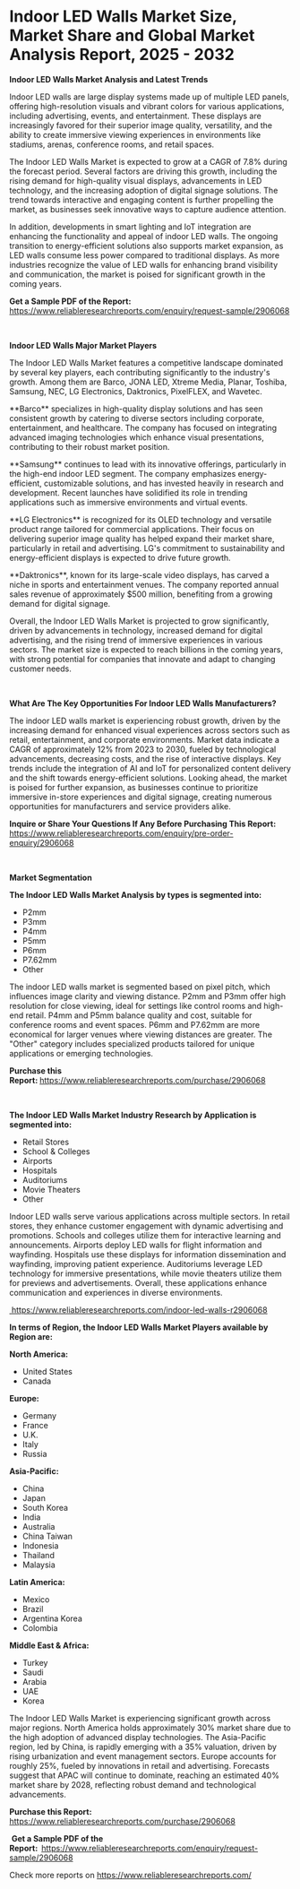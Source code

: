 <p><h1>Indoor LED Walls Market Size, Market Share and Global Market Analysis Report, 2025 - 2032</h1></p><p><strong>Indoor LED Walls Market Analysis and Latest Trends</strong></p>
<p><p>Indoor LED walls are large display systems made up of multiple LED panels, offering high-resolution visuals and vibrant colors for various applications, including advertising, events, and entertainment. These displays are increasingly favored for their superior image quality, versatility, and the ability to create immersive viewing experiences in environments like stadiums, arenas, conference rooms, and retail spaces.</p><p>The Indoor LED Walls Market is expected to grow at a CAGR of 7.8% during the forecast period. Several factors are driving this growth, including the rising demand for high-quality visual displays, advancements in LED technology, and the increasing adoption of digital signage solutions. The trend towards interactive and engaging content is further propelling the market, as businesses seek innovative ways to capture audience attention.</p><p>In addition, developments in smart lighting and IoT integration are enhancing the functionality and appeal of indoor LED walls. The ongoing transition to energy-efficient solutions also supports market expansion, as LED walls consume less power compared to traditional displays. As more industries recognize the value of LED walls for enhancing brand visibility and communication, the market is poised for significant growth in the coming years.</p></p>
<p><strong>Get a Sample PDF of the Report:&nbsp;</strong> <a href="https://www.reliableresearchreports.com/enquiry/request-sample/2906068?utm_campaign=2233&utm_medium=2&utm_source=Github&utm_content=ia&utm_term=12032025&utm_id=indoor-led-walls">https://www.reliableresearchreports.com/enquiry/request-sample/2906068</a></p>
<p>&nbsp;</p>
<p><strong>Indoor LED Walls Major Market Players</strong></p>
<p><p>The Indoor LED Walls Market features a competitive landscape dominated by several key players, each contributing significantly to the industry's growth. Among them are Barco, JONA LED, Xtreme Media, Planar, Toshiba, Samsung, NEC, LG Electronics, Daktronics, PixelFLEX, and Wavetec.</p><p>**Barco** specializes in high-quality display solutions and has seen consistent growth by catering to diverse sectors including corporate, entertainment, and healthcare. The company has focused on integrating advanced imaging technologies which enhance visual presentations, contributing to their robust market position.</p><p>**Samsung** continues to lead with its innovative offerings, particularly in the high-end indoor LED segment. The company emphasizes energy-efficient, customizable solutions, and has invested heavily in research and development. Recent launches have solidified its role in trending applications such as immersive environments and virtual events.</p><p>**LG Electronics** is recognized for its OLED technology and versatile product range tailored for commercial applications. Their focus on delivering superior image quality has helped expand their market share, particularly in retail and advertising. LG's commitment to sustainability and energy-efficient displays is expected to drive future growth.</p><p>**Daktronics**, known for its large-scale video displays, has carved a niche in sports and entertainment venues. The company reported annual sales revenue of approximately $500 million, benefiting from a growing demand for digital signage.</p><p>Overall, the Indoor LED Walls Market is projected to grow significantly, driven by advancements in technology, increased demand for digital advertising, and the rising trend of immersive experiences in various sectors. The market size is expected to reach billions in the coming years, with strong potential for companies that innovate and adapt to changing customer needs.</p></p>
<p>&nbsp;</p>
<p><strong>What Are The Key Opportunities For Indoor LED Walls Manufacturers?</strong></p>
<p><p>The indoor LED walls market is experiencing robust growth, driven by the increasing demand for enhanced visual experiences across sectors such as retail, entertainment, and corporate environments. Market data indicate a CAGR of approximately 12% from 2023 to 2030, fueled by technological advancements, decreasing costs, and the rise of interactive displays. Key trends include the integration of AI and IoT for personalized content delivery and the shift towards energy-efficient solutions. Looking ahead, the market is poised for further expansion, as businesses continue to prioritize immersive in-store experiences and digital signage, creating numerous opportunities for manufacturers and service providers alike.</p></p>
<p><strong>Inquire or Share Your Questions If Any Before Purchasing This Report:</strong> <a href="https://www.reliableresearchreports.com/enquiry/pre-order-enquiry/2906068?utm_campaign=2233&utm_medium=2&utm_source=Github&utm_content=ia&utm_term=12032025&utm_id=indoor-led-walls">https://www.reliableresearchreports.com/enquiry/pre-order-enquiry/2906068</a></p>
<p>&nbsp;</p>
<p><strong>Market Segmentation</strong></p>
<p><strong>The Indoor LED Walls Market Analysis by types is segmented into:</strong></p>
<p><ul><li>P2mm</li><li>P3mm</li><li>P4mm</li><li>P5mm</li><li>P6mm</li><li>P7.62mm</li><li>Other</li></ul></p>
<p><p>The indoor LED walls market is segmented based on pixel pitch, which influences image clarity and viewing distance. P2mm and P3mm offer high resolution for close viewing, ideal for settings like control rooms and high-end retail. P4mm and P5mm balance quality and cost, suitable for conference rooms and event spaces. P6mm and P7.62mm are more economical for larger venues where viewing distances are greater. The "Other" category includes specialized products tailored for unique applications or emerging technologies.</p></p>
<p><strong>Purchase this Report:&nbsp;</strong><a href="https://www.reliableresearchreports.com/purchase/2906068?utm_campaign=2233&utm_medium=2&utm_source=Github&utm_content=ia&utm_term=12032025&utm_id=indoor-led-walls">https://www.reliableresearchreports.com/purchase/2906068</a></p>
<p>&nbsp;</p>
<p><strong>The Indoor LED Walls Market Industry Research by Application is segmented into:</strong></p>
<p><ul><li>Retail Stores</li><li>School & Colleges</li><li>Airports</li><li>Hospitals</li><li>Auditoriums</li><li>Movie Theaters</li><li>Other</li></ul></p>
<p><p>Indoor LED walls serve various applications across multiple sectors. In retail stores, they enhance customer engagement with dynamic advertising and promotions. Schools and colleges utilize them for interactive learning and announcements. Airports deploy LED walls for flight information and wayfinding. Hospitals use these displays for information dissemination and wayfinding, improving patient experience. Auditoriums leverage LED technology for immersive presentations, while movie theaters utilize them for previews and advertisements. Overall, these applications enhance communication and experiences in diverse environments.</p></p>
<p><a href="https://www.reliableresearchreports.com/indoor-led-walls-r2906068?utm_campaign=2233&utm_medium=2&utm_source=Github&utm_content=ia&utm_term=12032025&utm_id=indoor-led-walls">&nbsp;https://www.reliableresearchreports.com/indoor-led-walls-r2906068</a></p>
<p><strong>In terms of Region, the Indoor LED Walls Market Players available by Region are:</strong></p>
<p>
    <p> <strong> North America: </strong>
        <ul>
            <li>United States</li>
            <li>Canada</li>
        </ul>
        </p> 
    <p> <strong> Europe: </strong>
        <ul>
            <li>Germany</li>
            <li>France</li>
            <li>U.K.</li>
            <li>Italy</li>
            <li>Russia</li>
        </ul>
        </p> 
    <p> <strong> Asia-Pacific: </strong>
        <ul>
            <li>China</li>
            <li>Japan</li>
            <li>South Korea</li>
            <li>India</li>
            <li>Australia</li>
            <li>China Taiwan</li>
            <li>Indonesia</li>
            <li>Thailand</li>
            <li>Malaysia</li>
        </ul>
        </p> 
    <p> <strong> Latin America: </strong>
        <ul>
            <li>Mexico</li>
            <li>Brazil</li>
            <li>Argentina Korea</li>
            <li>Colombia</li>
        </ul>
        </p> 
    <p> <strong> Middle East & Africa: </strong>
        <ul>
            <li>Turkey</li>
            <li>Saudi</li>
            <li>Arabia</li>
            <li>UAE</li>
            <li>Korea</li>
        </ul>
    </p>
    </p>
<p><p>The Indoor LED Walls Market is experiencing significant growth across major regions. North America holds approximately 30% market share due to the high adoption of advanced display technologies. The Asia-Pacific region, led by China, is rapidly emerging with a 35% valuation, driven by rising urbanization and event management sectors. Europe accounts for roughly 25%, fueled by innovations in retail and advertising. Forecasts suggest that APAC will continue to dominate, reaching an estimated 40% market share by 2028, reflecting robust demand and technological advancements.</p></p>
<p><strong>Purchase this Report: </strong><a href="https://www.reliableresearchreports.com/purchase/2906068?utm_campaign=2233&utm_medium=2&utm_source=Github&utm_content=ia&utm_term=12032025&utm_id=indoor-led-walls">https://www.reliableresearchreports.com/purchase/2906068</a></p>
<p>&nbsp;<strong>Get a Sample PDF of the Report:&nbsp;&nbsp;</strong><a href="https://www.reliableresearchreports.com/enquiry/request-sample/2906068?utm_campaign=2233&utm_medium=2&utm_source=Github&utm_content=ia&utm_term=12032025&utm_id=indoor-led-walls">https://www.reliableresearchreports.com/enquiry/request-sample/2906068</a></p>
<p><strong></strong></p>
<p>Check more reports on <a href="https://www.reliableresearchreports.com/?utm_campaign=2233&utm_medium=2&utm_source=Github&utm_content=ia&utm_term=12032025&utm_id=indoor-led-walls">https://www.reliableresearchreports.com/</a></p>